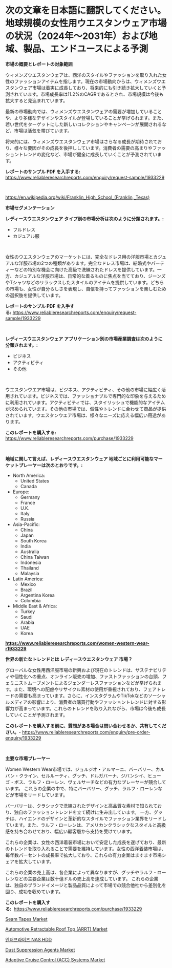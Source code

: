 <p><h1>次の文章を日本語に翻訳してください。地球規模の女性用ウエスタンウェア市場の状況（2024年〜2031年）および地域、製品、エンドユースによる予測</h1></p><p><strong>市場の概要とレポートの対象範囲</strong></p>
<p><p>ウィメンズウエスタンウェアは、西洋のスタイルやファッションを取り入れた女性のファッションアイテムを指します。現在の市場動向からは、ウィメンズウエスタンウェア市場は着実に成長しており、将来的にも引き続き拡大していくと予測されています。市場成長率は11.2%のCAGRであるとされ、市場規模は今後も拡大すると見込まれています。</p><p>最新の市場動向では、ウィメンズウエスタンウェアの需要が増加していることや、より多様なデザインやスタイルが登場していることが挙げられます。また、若い世代をターゲットにした新しいコレクションやキャンペーンが展開されるなど、市場は活気を帯びています。</p><p>将来的には、ウィメンズウエスタンウェア市場はさらなる成長が期待されており、様々な要因がその成長を後押ししています。消費者の需要の高まりやファッショントレンドの変化など、市場が健全に成長していくことが予測されています。</p></p>
<p><strong>レポートのサンプル PDF を入手する:</strong> <a href="https://www.reliableresearchreports.com/enquiry/request-sample/1933229">https://www.reliableresearchreports.com/enquiry/request-sample/1933229</a></p>
<p>&nbsp;</p>
<p><a href="https://en.wikipedia.org/wiki/Franklin_High_School_(Franklin,_Texas)">https://en.wikipedia.org/wiki/Franklin_High_School_(Franklin,_Texas)</a></p>
<p><strong>市場セグメンテーション</strong></p>
<p><strong>レディースウエスタンウェア タイプ別の市場分析は次のように分類されます。:</strong></p>
<p><ul><li>フルドレス</li><li>カジュアル服</li></ul></p>
<p>&nbsp;</p>
<p><p>女性のウエスタンウェアのマーケットには、完全なドレス用の洋服市場とカジュアルな洋服市場の2つの種類があります。完全なドレス市場は、結婚式やパーティーなどの特別な機会に向けた高級で洗練されたドレスを提供しています。一方、カジュアルな洋服市場は、日常的な着るものに焦点を当てており、ジーンズやTシャツなどのリラックスしたスタイルのアイテムを提供しています。どちらの市場も、女性が自分らしさを表現し、自信を持ってファッションを楽しむための選択肢を提供しています。</p></p>
<p><strong>レポートのサンプル PDF を入手する:</strong>&nbsp;<a href="https://www.reliableresearchreports.com/enquiry/request-sample/1933229">https://www.reliableresearchreports.com/enquiry/request-sample/1933229</a></p>
<p>&nbsp;</p>
<p><strong> レディースウエスタンウェア アプリケーション別の市場産業調査は次のように分類されます。:</strong></p>
<p><ul><li>ビジネス</li><li>アクティビティ</li><li>その他</li></ul></p>
<p>&nbsp;</p>
<p><p>ウエスタンウエア市場は、ビジネス、アクティビティ、その他の市場に幅広く活用されています。ビジネスでは、ファッショナブルで専門的な印象を与えるために利用されています。アクティビティでは、スタイリッシュで機能的なアイテムが求められています。その他の市場では、個性やトレンドに合わせて商品が提供されています。ウエスタンウエア市場は、様々なニーズに応える幅広い用途があります。</p></p>
<p><strong>このレポートを購入する:</strong>&nbsp; <a href="https://www.reliableresearchreports.com/purchase/1933229">https://www.reliableresearchreports.com/purchase/1933229</a></p>
<p>&nbsp;</p>
<p><strong>地域に関して言えば、レディースウエスタンウェア 地域ごとに利用可能なマーケットプレーヤーは次のとおりです。:</strong></p>
<p><ul>
    <li>
        North America:
        <ul>
            <li>United States</li>
            <li>Canada</li>
        </ul>
    </li>
    <li>
        Europe:
        <ul>
            <li>Germany</li>
            <li>France</li>
            <li>U.K.</li>
            <li>Italy</li>
            <li>Russia</li>
        </ul>
    </li>
    <li>
        Asia-Pacific:
        <ul>
            <li>China</li>
            <li>Japan</li>
            <li>South Korea</li>
            <li>India</li>
            <li>Australia</li>
            <li>China Taiwan</li>
            <li>Indonesia</li>
            <li>Thailand</li>
            <li>Malaysia</li>
        </ul>
    </li>
    <li>
        Latin America:
        <ul>
            <li>Mexico</li>
            <li>Brazil</li>
            <li>Argentina Korea</li>
            <li>Colombia</li>
        </ul>
    </li>
    <li>
        Middle East & Africa:
        <ul>
            <li>Turkey</li>
            <li>Saudi</li>
            <li>Arabia</li>
            <li>UAE</li>
            <li>Korea</li>
        </ul>
    </li>
    </ul></p>
<p><strong><a href="https://www.reliableresearchreports.com/women-western-wear-r1933229">https://www.reliableresearchreports.com/women-western-wear-r1933229</a></strong>&nbsp;</p>
<p><strong>世界の新たなトレンドとは レディースウエスタンウェア 市場？</strong></p>
<p><p>グローバルな女性用西洋服市場の新興および現在のトレンドは、サステナビリティや個性化への重点、オンライン販売の増加、ファストファッションの台頭、フェミニストムーブメントによるジェンダーレスファッションなどが挙げられます。また、環境への配慮やリサイクル素材の使用が重視されており、フェアトレードの需要も高まっています。さらに、インスタグラムやTikTokなどのソーシャルメディアの影響により、消費者の購買行動やファッショントレンドに対する影響力が高まっています。これらのトレンドを取り入れながら、市場は今後も成長していくことが予測されます。</p></p>
<p><strong>このレポートを購入する前に、質問がある場合は問い合わせるか、共有してください。</strong>- <a href="https://www.reliableresearchreports.com/enquiry/pre-order-enquiry/1933229">https://www.reliableresearchreports.com/enquiry/pre-order-enquiry/1933229</a></p>
<p>&nbsp;</p>
<p><strong>主要な市場プレーヤー</strong></p>
<p><p>Women Western Wear市場では、ジョルジオ・アルマーニ、バーバリー、カルバン・クライン、セルルーティ、グッチ、ドルガバーナ、ジバンシイ、ヒューゴ・ボス、ラルフ・ローレン、ヴェルサーチなどの有力なプレーヤーが競合しています。 これらの企業の中で、特にバーバリー、グッチ、ラルフ・ローレンなどが市場をリードしています。 </p><p>バーバリーは、クラシックで洗練されたデザインと高品質な素材で知られており、独自のファッショントレンドを立て続けに生み出しています。 一方、グッチは、ハイエンドのデザインと革新的なスタイルでファッション業界をリードしています。また、ラルフ・ローレンは、アメリカンクラシックなスタイルと高級感を持ち合わせており、幅広い顧客層から支持を受けています。</p><p>これらの企業は、女性の西洋着装市場において安定した成長を遂げており、最新のトレンドを取り入れることで需要を維持しています。女性の西洋着装市場は、毎年数パーセントの成長率で拡大しており、これらの有力企業はますます市場シェアを拡大しています。</p><p>これらの企業の売上高は、各企業によって異なりますが、グッチやラルフ・ローレンなどの主要企業は数十億ドルの売上高を達成しています。 これらの企業は、独自のブランドイメージと製品品質によって市場での競合他社から差別化を図り、成功を収めています。</p></p>
<p><strong>このレポートを購入する:</strong>&nbsp;&nbsp;<a href="https://www.reliableresearchreports.com/purchase/1933229">https://www.reliableresearchreports.com/purchase/1933229</a></p>
<p><p><a href="https://medium.com/@kirstencharrison82024/seam-tapes-market-report-by-product-type-polyurethane-poly-vinyl-chloride-end-use-waterproof-bb55ffe01b66">Seam Tapes Market</a></p><p><a href="https://github.com/mandarincruisesvn/Market-Research-Report-List-1/blob/main/automotive-retractable-roof-top-arrt-market.md">Automotive Retractable Roof Top (ARRT) Market</a></p><p><a href="https://github.com/mithunmistry2258/Market-Research-Report-List-1/blob/main/182817917516.md">엔터프라이즈 NAS HDD</a></p><p><a href="https://medium.com/@kirstencharrison82024/global-dust-suppression-agents-market-size-share-analysis-by-product-type-by-application-by-0937e1381ec1">Dust Suppression Agents Market</a></p><p><a href="https://github.com/alanPerkins1921/Market-Research-Report-List-1/blob/main/adaptive-cruise-control-acc-systems-market.md">Adaptive Cruise Control (ACC) Systems Market</a></p></p>